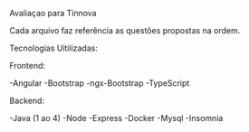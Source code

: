 Avaliaçao para Tinnova

Cada arquivo faz referência as questões propostas na ordem.

Tecnologias Uitilizadas:

Frontend: 

-Angular
-Bootstrap
-ngx-Bootstrap
-TypeScript

Backend:

-Java (1 ao 4)
-Node
-Express
-Docker
-Mysql
-Insomnia
